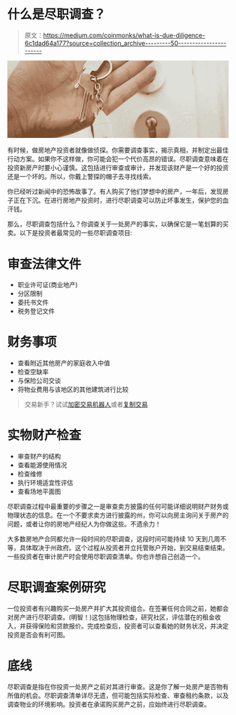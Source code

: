 # 什么是尽职调查？

> 原文：<https://medium.com/coinmonks/what-is-due-diligence-6c1dad64a177?source=collection_archive---------50----------------------->

![](img/a72f8584e905e2ff7dfad923b7a00cc6.png)

有时候，做房地产投资者就像做侦探。你需要调查事实，揭示真相，并制定出最佳行动方案。如果你不这样做，你可能会犯一个代价高昂的错误。尽职调查意味着在投资新房产时要小心谨慎。这包括进行审查或审计，并发现该财产是一个好的投资还是一个坏的。所以，你戴上警探的帽子去寻找线索。

你已经听过新闻中的恐怖故事了。有人购买了他们梦想中的房产，一年后，发现房子正在下沉。在进行房地产投资时，进行尽职调查可以防止坏事发生，保护您的血汗钱。

那么，尽职调查包括什么？你调查关于一处房产的事实，以确保它是一笔划算的买卖。以下是投资者最常见的一些尽职调查项目:

# 审查法律文件

*   职业许可证(商业地产)
*   分区限制
*   委托书文件
*   税务登记文件

# 财务事项

*   查看附近其他房产的家庭收入中值
*   检查空缺率
*   与保险公司交谈
*   将物业费用与该地区的其他建筑进行比较

> 交易新手？试试[加密交易机器人](/coinmonks/crypto-trading-bot-c2ffce8acb2a)或者[复制交易](/coinmonks/top-10-crypto-copy-trading-platforms-for-beginners-d0c37c7d698c)

# 实物财产检查

*   审查财产的结构
*   查看能源使用情况
*   检查维修
*   执行环境适宜性评估
*   查看场地平面图

尽职调查过程中最重要的步骤之一是审查卖方披露的任何可能详细说明财产财务或物理状态的信息。在一个不要求卖方进行披露的州，你可以向房主询问关于房产的问题，或者让你的房地产经纪人为你做这些。不遗余力！

大多数房地产合同都允许一段时间的尽职调查，这段时间可能持续 10 天到几周不等，具体取决于州政府。这个过程从投资者开立托管账户开始，到交易结束结束。一些投资者在审计房产时会使用尽职调查清单。你也许想自己创造一个。

# 尽职调查案例研究

一位投资者有兴趣购买一处房产并扩大其投资组合。在签署任何合同之前，她都会对房产进行尽职调查。(明智！)这包括物理检查，研究社区，评估潜在的租金收入，并获得保险和贷款报价。完成检查后，投资者可以查看她的财务状况，并决定投资是否会有利可图。

# 底线

尽职调查是指在你投资一处房产之前对其进行审查。这是你了解一处房产是否物有所值的机会。尽职调查清单详尽无遗，但可能包括实际检查、审查租约条款，以及调查物业的环境影响。投资者在承诺购买房产之前，应始终进行尽职调查。